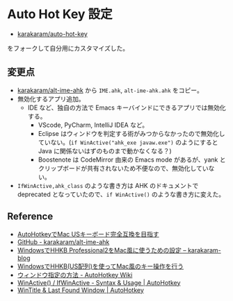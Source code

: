 # Auto Hot Key 設定

- [karakaram/auto-hot-key](https://github.com/karakaram/auto-hot-key)

をフォークして自分用にカスタマイズした。

## 変更点

- [karakaram/alt-ime-ahk](https://github.com/karakaram/alt-ime-ahk) から `IME.ahk`, `alt-ime-ahk.ahk` をコピー。
- 無効化するアプリ追加。
    - IDE など、独自の方法で Emacs キーバインドにできるアプリでは無効化する。
        - VScode, PyCharm, IntelliJ IDEA など。
        - Eclipse はウィンドウを判定する術がみつからなかったので無効化していない。(`if WinActive("ahk_exe javaw.exe")` のようにすると Java に関係ないはずのものまで動かなくなる？)
        - Boostenote は CodeMirror 由来の Emacs mode があるが、yank とクリップボードが共有されないため不便なので、無効化していない。
- `IfWinActive,ahk_class` のような書き方は AHK のドキュメントで deprecated となっていたので、`if WinActive()` のような書き方に変えた。

## Reference

- [AutoHotkeyでMac USキーボード完全互換を目指す](https://qiita.com/maoutokagura/items/7b64b17783a29f63b2c6)
- [GitHub - karakaram/alt-ime-ahk](https://github.com/karakaram/alt-ime-ahk)
- [WindowsでHHKB Professional2をMac風に使うための設定 – karakaram-blog](https://www.karakaram.com/hhkb-pro2-windows-customize)
- [WindowsでHHKB(US配列)を使ってMac風のキー操作を行う](https://qiita.com/Rozsa777/items/ef75a827979a0240d2d4)
- [ウィンドウ指定の方法 - AutoHotkey Wiki](http://ahkwiki.net/Window#Window_Spy_.E3.82.92.E5.88.A9.E7.94.A8.E3.81.97.E3.81.A6.E8.AA.BF.E6.9F.BB.E3.82.92.E8.A1.8C.E3.81.86)
- [WinActive() / IfWinActive - Syntax & Usage | AutoHotkey](https://autohotkey.com/docs/commands/WinActive.htm)
- [WinTitle & Last Found Window | AutoHotkey](https://autohotkey.com/docs/misc/WinTitle.htm)
